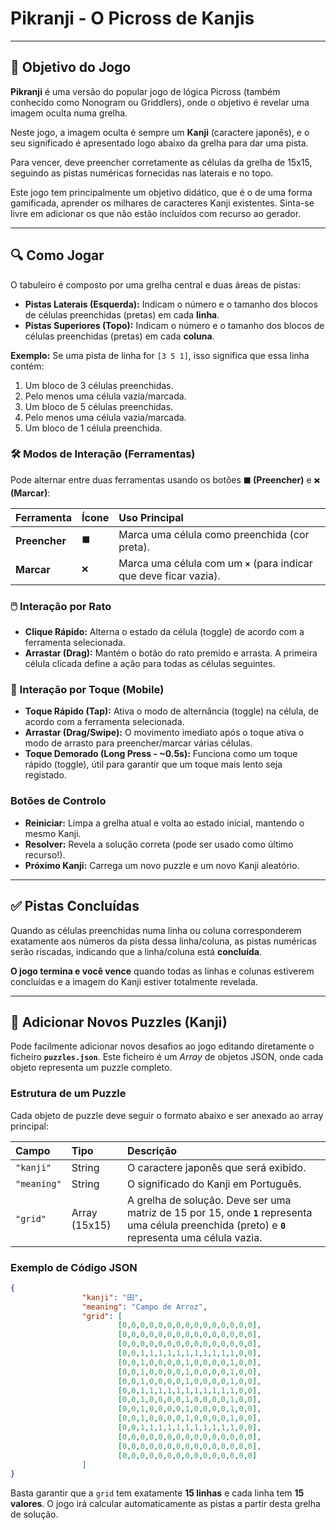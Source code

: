 # Pikranji - O Picross de Kanjis

-----

## 🎯 Objetivo do Jogo

**Pikranji** é uma versão do popular jogo de lógica Picross (também conhecido como Nonogram ou Griddlers), onde o objetivo é revelar uma imagem oculta numa grelha.

Neste jogo, a imagem oculta é sempre um **Kanji** (caractere japonês), e o seu significado é apresentado logo abaixo da grelha para dar uma pista.

Para vencer, deve preencher corretamente as células da grelha de 15x15, seguindo as pistas numéricas fornecidas nas laterais e no topo.

Este jogo tem principalmente um objetivo didático, que é o de uma forma gamificada, aprender os milhares de caracteres Kanji existentes. Sinta-se livre em adicionar os que não estão incluídos com recurso ao gerador.

-----

## 🔍 Como Jogar

O tabuleiro é composto por uma grelha central e duas áreas de pistas:

  * **Pistas Laterais (Esquerda):** Indicam o número e o tamanho dos blocos de células preenchidas (pretas) em cada **linha**.
  * **Pistas Superiores (Topo):** Indicam o número e o tamanho dos blocos de células preenchidas (pretas) em cada **coluna**.

**Exemplo:**
Se uma pista de linha for `[3 5 1]`, isso significa que essa linha contém:

1.  Um bloco de 3 células preenchidas.
2.  Pelo menos uma célula vazia/marcada.
3.  Um bloco de 5 células preenchidas.
4.  Pelo menos uma célula vazia/marcada.
5.  Um bloco de 1 célula preenchida.

### 🛠️ Modos de Interação (Ferramentas)

Pode alternar entre duas ferramentas usando os botões **`⬛` (Preencher)** e **`❌` (Marcar)**:

| Ferramenta | Ícone | Uso Principal |
| :--- | :--- | :--- |
| **Preencher** | `⬛` | Marca uma célula como preenchida (cor preta). |
| **Marcar** | `❌` | Marca uma célula com um **`×`** (para indicar que deve ficar vazia). |

### 🖱️ Interação por Rato

  * **Clique Rápido:** Alterna o estado da célula (toggle) de acordo com a ferramenta selecionada.
  * **Arrastar (Drag):** Mantém o botão do rato premido e arrasta. A primeira célula clicada define a ação para todas as células seguintes.

### 📱 Interação por Toque (Mobile)

  * **Toque Rápido (Tap):** Ativa o modo de alternância (toggle) na célula, de acordo com a ferramenta selecionada.
  * **Arrastar (Drag/Swipe):** O movimento imediato após o toque ativa o modo de arrasto para preencher/marcar várias células.
  * **Toque Demorado (Long Press - \~0.5s):** Funciona como um toque rápido (toggle), útil para garantir que um toque mais lento seja registado.

### Botões de Controlo

  * **Reiniciar:** Limpa a grelha atual e volta ao estado inicial, mantendo o mesmo Kanji.
  * **Resolver:** Revela a solução correta (pode ser usado como último recurso\!).
  * **Próximo Kanji:** Carrega um novo puzzle e um novo Kanji aleatório.

-----

## ✅ Pistas Concluídas

Quando as células preenchidas numa linha ou coluna corresponderem exatamente aos números da pista dessa linha/coluna, as pistas numéricas serão riscadas, indicando que a linha/coluna está **concluída**.

**O jogo termina e você vence** quando todas as linhas e colunas estiverem concluídas e a imagem do Kanji estiver totalmente revelada.

-----

## 🚀 Adicionar Novos Puzzles (Kanji)

Pode facilmente adicionar novos desafios ao jogo editando diretamente o ficheiro **`puzzles.json`**. Este ficheiro é um *Array* de objetos JSON, onde cada objeto representa um puzzle completo.

### Estrutura de um Puzzle

Cada objeto de puzzle deve seguir o formato abaixo e ser anexado ao array principal:

| Campo | Tipo | Descrição |
| :--- | :--- | :--- |
| `"kanji"` | String | O caractere japonês que será exibido. |
| `"meaning"` | String | O significado do Kanji em Português. |
| `"grid"` | Array (15x15) | A grelha de solução. Deve ser uma matriz de 15 por 15, onde **`1`** representa uma célula preenchida (preto) e **`0`** representa uma célula vazia. |

### Exemplo de Código JSON

```json
{
                "kanji": "田",
                "meaning": "Campo de Arroz",
                "grid": [
                        [0,0,0,0,0,0,0,0,0,0,0,0,0,0,0],
                        [0,0,0,0,0,0,0,0,0,0,0,0,0,0,0],
                        [0,0,0,0,0,0,0,0,0,0,0,0,0,0,0],
                        [0,0,1,1,1,1,1,1,1,1,1,1,1,0,0],
                        [0,0,1,0,0,0,0,1,0,0,0,0,1,0,0],
                        [0,0,1,0,0,0,0,1,0,0,0,0,1,0,0],
                        [0,0,1,0,0,0,0,1,0,0,0,0,1,0,0],
                        [0,0,1,1,1,1,1,1,1,1,1,1,1,0,0],
                        [0,0,1,0,0,0,0,1,0,0,0,0,1,0,0],
                        [0,0,1,0,0,0,0,1,0,0,0,0,1,0,0],
                        [0,0,1,0,0,0,0,1,0,0,0,0,1,0,0],
                        [0,0,1,1,1,1,1,1,1,1,1,1,1,0,0],
                        [0,0,0,0,0,0,0,0,0,0,0,0,0,0,0],
                        [0,0,0,0,0,0,0,0,0,0,0,0,0,0,0],
                        [0,0,0,0,0,0,0,0,0,0,0,0,0,0,0]
                ]
}
```

Basta garantir que a `grid` tem exatamente **15 linhas** e cada linha tem **15 valores**. O jogo irá calcular automaticamente as pistas a partir desta grelha de solução.
